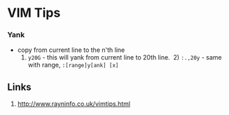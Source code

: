 # VIM Tips

### Yank
- copy from current line to the n'th line
  1) `y20G`     - this will yank from current line to 20th line. 
  2) `:.,20y`   - same with range, `:[range]y[ank] [x]`


## Links
1. http://www.rayninfo.co.uk/vimtips.html
